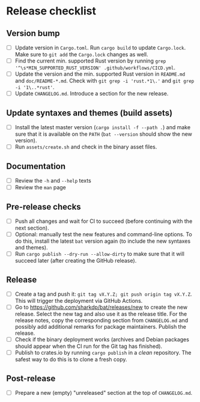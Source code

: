 # Release checklist

## Version bump

- [ ] Update version in `Cargo.toml`. Run `cargo build` to update `Cargo.lock`.
      Make sure to `git add` the `Cargo.lock` changes as well.
- [ ] Find the current min. supported Rust version by running
      `grep '^\s*MIN_SUPPORTED_RUST_VERSION' .github/workflows/CICD.yml`.
- [ ] Update the version and the min. supported Rust version in `README.md` and
      `doc/README-*.md`. Check with `git grep -i 'rust.*1\.'` and
      `git grep -i '1\..*rust'`.
- [ ] Update `CHANGELOG.md`. Introduce a section for the new release.

## Update syntaxes and themes (build assets)

- [ ] Install the latest master version (`cargo install -f --path .`) and make
      sure that it is available on the `PATH` (`bat --version` should show the
      new version).
- [ ] Run `assets/create.sh` and check in the binary asset files.

## Documentation

- [ ] Review the `-h` and `--help` texts
- [ ] Review the `man` page

## Pre-release checks

- [ ] Push all changes and wait for CI to succeed (before continuing with the
      next section).
- [ ] Optional: manually test the new features and command-line options. To do
      this, install the latest `bat` version again (to include the new syntaxes
      and themes).
- [ ] Run `cargo publish --dry-run --allow-dirty` to make sure that it will
      succeed later (after creating the GitHub release).

## Release

- [ ] Create a tag and push it: `git tag vX.Y.Z; git push origin tag vX.Y.Z`.
      This will trigger the deployment via GitHub Actions.
- [ ] Go to https://github.com/sharkdp/bat/releases/new to create the new
      release. Select the new tag and also use it as the release title. For the
      release notes, copy the corresponding section from `CHANGELOG.md` and
      possibly add additional remarks for package maintainers.
      Publish the release.
- [ ] Check if the binary deployment works (archives and Debian packages should
      appear when the CI run for the Git tag has finished).
- [ ] Publish to crates.io by running `cargo publish` in a *clean* repository.
      The safest way to do this is to clone a fresh copy.

## Post-release

- [ ] Prepare a new (empty) "unreleased" section at the top of `CHANGELOG.md`.
